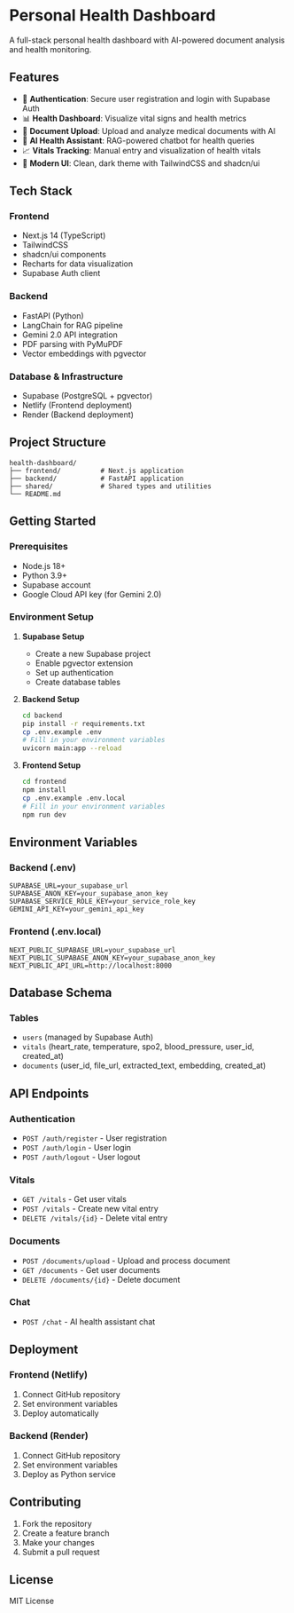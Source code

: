 # Personal Health Dashboard

A full-stack personal health dashboard with AI-powered document analysis and health monitoring.

## Features

- 🔐 **Authentication**: Secure user registration and login with Supabase Auth
- 📊 **Health Dashboard**: Visualize vital signs and health metrics
- 📄 **Document Upload**: Upload and analyze medical documents with AI
- 🤖 **AI Health Assistant**: RAG-powered chatbot for health queries
- 📈 **Vitals Tracking**: Manual entry and visualization of health vitals
- 🎨 **Modern UI**: Clean, dark theme with TailwindCSS and shadcn/ui

## Tech Stack

### Frontend
- Next.js 14 (TypeScript)
- TailwindCSS
- shadcn/ui components
- Recharts for data visualization
- Supabase Auth client

### Backend
- FastAPI (Python)
- LangChain for RAG pipeline
- Gemini 2.0 API integration
- PDF parsing with PyMuPDF
- Vector embeddings with pgvector

### Database & Infrastructure
- Supabase (PostgreSQL + pgvector)
- Netlify (Frontend deployment)
- Render (Backend deployment)

## Project Structure

```
health-dashboard/
├── frontend/          # Next.js application
├── backend/           # FastAPI application
├── shared/            # Shared types and utilities
└── README.md
```

## Getting Started

### Prerequisites
- Node.js 18+
- Python 3.9+
- Supabase account
- Google Cloud API key (for Gemini 2.0)

### Environment Setup

1. **Supabase Setup**
   - Create a new Supabase project
   - Enable pgvector extension
   - Set up authentication
   - Create database tables

2. **Backend Setup**
   ```bash
   cd backend
   pip install -r requirements.txt
   cp .env.example .env
   # Fill in your environment variables
   uvicorn main:app --reload
   ```

3. **Frontend Setup**
   ```bash
   cd frontend
   npm install
   cp .env.example .env.local
   # Fill in your environment variables
   npm run dev
   ```

## Environment Variables

### Backend (.env)
```
SUPABASE_URL=your_supabase_url
SUPABASE_ANON_KEY=your_supabase_anon_key
SUPABASE_SERVICE_ROLE_KEY=your_service_role_key
GEMINI_API_KEY=your_gemini_api_key
```

### Frontend (.env.local)
```
NEXT_PUBLIC_SUPABASE_URL=your_supabase_url
NEXT_PUBLIC_SUPABASE_ANON_KEY=your_supabase_anon_key
NEXT_PUBLIC_API_URL=http://localhost:8000
```

## Database Schema

### Tables
- `users` (managed by Supabase Auth)
- `vitals` (heart_rate, temperature, spo2, blood_pressure, user_id, created_at)
- `documents` (user_id, file_url, extracted_text, embedding, created_at)

## API Endpoints

### Authentication
- `POST /auth/register` - User registration
- `POST /auth/login` - User login
- `POST /auth/logout` - User logout

### Vitals
- `GET /vitals` - Get user vitals
- `POST /vitals` - Create new vital entry
- `DELETE /vitals/{id}` - Delete vital entry

### Documents
- `POST /documents/upload` - Upload and process document
- `GET /documents` - Get user documents
- `DELETE /documents/{id}` - Delete document

### Chat
- `POST /chat` - AI health assistant chat

## Deployment

### Frontend (Netlify)
1. Connect GitHub repository
2. Set environment variables
3. Deploy automatically

### Backend (Render)
1. Connect GitHub repository
2. Set environment variables
3. Deploy as Python service

## Contributing

1. Fork the repository
2. Create a feature branch
3. Make your changes
4. Submit a pull request

## License

MIT License
